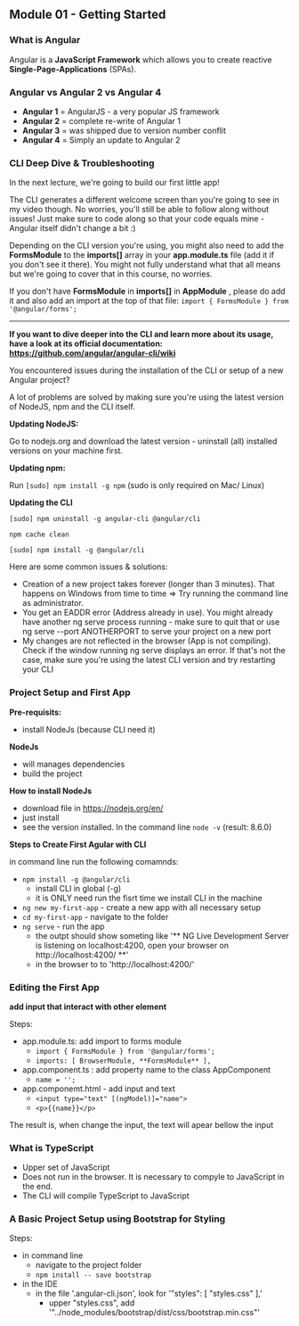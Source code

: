 ## Module 01 - Getting Started

### What is Angular

Angular is a __JavaScript Framework__ which allows you to create reactive __Single-Page-Applications__ (SPAs).

### Angular vs Angular 2 vs Angular 4

- **Angular 1** = AngularJS - a very popular JS framework
- **Angular 2** = complete re-write of Angular 1
- **Angular 3** = was shipped due to version number conflit
- **Angular 4** = Simply an update to Angular 2

### CLI Deep Dive & Troubleshooting

In the next lecture, we're going to build our first little app!

The CLI generates a different welcome screen than you're going to see in my video though. No worries, you'll still be able to follow along without issues! Just make sure to code along so that your code equals mine - Angular itself didn't change a bit :)

Depending on the CLI version you're using, you might also need to add the __FormsModule__  to the __imports[]__  array in your __app.module.ts__  file (add it if you don't see it there). You might not fully understand what that all means but we're going to cover that in this course, no worries.

If you don't have __FormsModule__  in __imports[]__  in __AppModule__ , please do add it and also add an import at the top of that file: `import { FormsModule } from '@angular/forms';` 

-----

**If you want to dive deeper into the CLI and learn more about its usage, have a look at its official documentation: https://github.com/angular/angular-cli/wiki**

You encountered issues during the installation of the CLI or setup of a new Angular project?

A lot of problems are solved by making sure you're using the latest version of NodeJS, npm and the CLI itself.

**Updating NodeJS:**

Go to nodejs.org and download the latest version - uninstall (all) installed versions on your machine first.

**Updating npm:**

Run `[sudo] npm install -g npm`  (sudo  is only required on Mac/ Linux)

**Updating the CLI**

`[sudo] npm uninstall -g angular-cli @angular/cli` 

`npm cache clean` 

`[sudo] npm install -g @angular/cli` 

Here are some common issues & solutions:

- Creation of a new project takes forever (longer than 3 minutes). That happens on Windows from time to time => Try running the command line as administrator. 
- You get an EADDR error (Address already in use). You might already have another ng serve process running - make sure to quit that or use ng serve --port ANOTHERPORT  to serve your project on a new port
- My changes are not reflected in the browser (App is not compiling). Check if the window running ng serve  displays an error. If that's not the case, make sure you're using the latest CLI version and try restarting your CLI

### Project Setup and First App

**Pre-requisits:**
- install NodeJs (because CLI need it)

**NodeJs**
- will manages dependencies
- build the project

**How to install NodeJs**
- download file in https://nodejs.org/en/
- just install
- see the version installed. In the command line `node -v` (result: 8.6.0)

**Steps to Create First Agular with CLI**

in command line run the following comamnds:
- `npm install -g @angular/cli` 
	- install CLI in global (-g)
	- it is ONLY need run the fisrt time we install CLI in the machine
- `ng new my-first-app` - create a new app with all necessary setup 
- `cd my-first-app` - navigate to the folder
- `ng serve` - run the app
	- the outpt should show someting like '** NG Live Development Server is listening on localhost:4200, open your browser on http://localhost:4200/ **'
	- in the browser to to 'http://localhost:4200/'

### Editing the First App
**add input that interact with other element**

Steps:
- app.module.ts: add import to forms module
	- `import { FormsModule } from '@angular/forms';`
	- `imports: [ BrowserModule, **FormsModule** ],`
- app.component.ts : add property name to the class AppComponent
	- `name = '';`
- app.componemt.html - add input and text
	- `<input type="text" [(ngModel)]="name">`
	- `<p>{{name}}</p>`
	
The result is, when change the input, the text will apear bellow the input


### What is TypeScript
- Upper set of JavaScript
- Does not run in the browser. It is necessary to compyle to JavaScript in the end.
- The CLI will compile TypeScript to JavaScript

### A Basic Project Setup using Bootstrap for Styling

Steps:
- in command line
	- navigate to the project folder
	- `npm install -- save bootstrap`
- in the IDE
	- in the file '.angular-cli.json', look for '"styles": [ "styles.css" ],'
		- upper "styles.css", add '"../node_modules/bootstrap/dist/css/bootstrap.min.css"'
